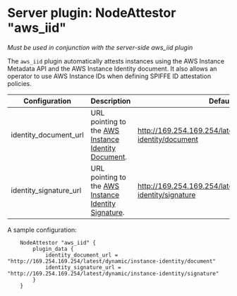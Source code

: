 # Server plugin: NodeAttestor "aws_iid"

*Must be used in conjunction with the server-side aws_iid plugin*

The `aws_iid` plugin automatically attests instances using the AWS Instance Metadata API and the AWS Instance Identity document. It also allows an operator to use AWS Instance IDs when defining SPIFFE ID attestation policies.

| Configuration | Description | Default                 |
| ------------- | ----------- | ----------------------- |
| identity_document_url  |  URL pointing to the [AWS Instance Identity Document](https://docs.aws.amazon.com/AWSEC2/latest/UserGuide/instance-identity-documents.html). | http://169.254.169.254/latest/dynamic/instance-identity/document |
| identity_signature_url | URL pointing to the [AWS Instance Identity Signature](https://docs.aws.amazon.com/AWSEC2/latest/UserGuide/instance-identity-documents.html). | http://169.254.169.254/latest/dynamic/instance-identity/signature |

A sample configuration:

```
    NodeAttestor "aws_iid" {
        plugin_data {
            identity_document_url = "http://169.254.169.254/latest/dynamic/instance-identity/document"
            identity_signature_url = "http://169.254.169.254/latest/dynamic/instance-identity/signature"
        }
    }
```
